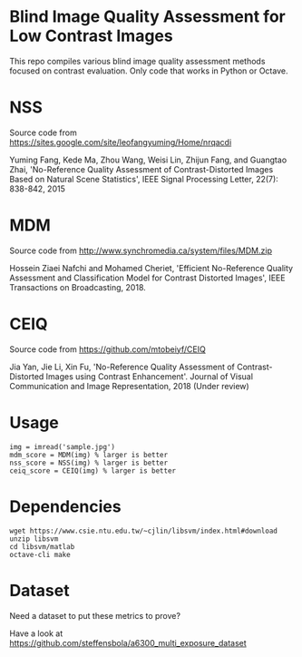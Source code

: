 # Blind Image Quality Assessment for Low Contrast Images
This repo compiles various blind image quality assessment methods focused on contrast evaluation. Only code that works in Python or Octave.

# NSS 

Source code from https://sites.google.com/site/leofangyuming/Home/nrqacdi

Yuming Fang, Kede Ma, Zhou Wang, Weisi Lin, Zhijun Fang, and Guangtao Zhai, 'No-Reference Quality Assessment of Contrast-Distorted Images Based on Natural Scene Statistics', IEEE Signal Processing Letter, 22(7): 838-842, 2015

# MDM

Source code from http://www.synchromedia.ca/system/files/MDM.zip

Hossein Ziaei Nafchi and Mohamed Cheriet, 'Efficient No-Reference Quality Assessment and Classification Model for Contrast Distorted Images', IEEE Transactions on Broadcasting, 2018.

# CEIQ

Source code from https://github.com/mtobeiyf/CEIQ

Jia Yan, Jie Li, Xin Fu, 'No-Reference Quality Assessment of Contrast-Distorted Images using Contrast Enhancement'. Journal of Visual Communication and Image Representation, 2018 (Under review)

# Usage

```
img = imread('sample.jpg')
mdm_score = MDM(img) % larger is better
nss_score = NSS(img) % larger is better
ceiq_score = CEIQ(img) % larger is better
```

# Dependencies

```
wget https://www.csie.ntu.edu.tw/~cjlin/libsvm/index.html#download
unzip libsvm
cd libsvm/matlab
octave-cli make
```

# Dataset

Need a dataset to put these metrics to prove?

Have a look at https://github.com/steffensbola/a6300_multi_exposure_dataset
